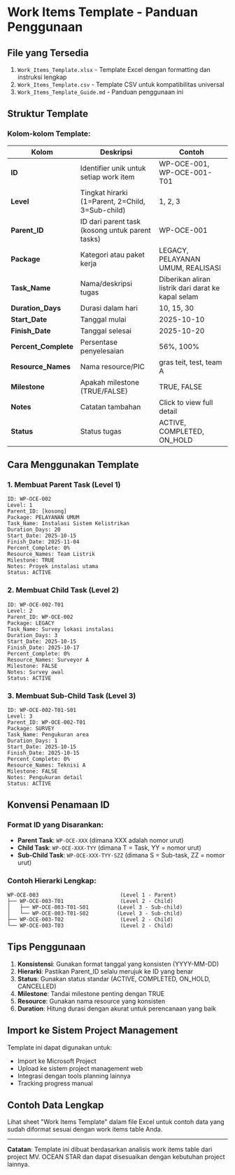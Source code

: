 # Work Items Template - Panduan Penggunaan

## File yang Tersedia
1. `Work_Items_Template.xlsx` - Template Excel dengan formatting dan instruksi lengkap
2. `Work_Items_Template.csv` - Template CSV untuk kompatibilitas universal
3. `Work_Items_Template_Guide.md` - Panduan penggunaan ini

## Struktur Template

### Kolom-kolom Template:

| Kolom | Deskripsi | Contoh |
|-------|-----------|---------|
| **ID** | Identifier unik untuk setiap work item | WP-OCE-001, WP-OCE-001-T01 |
| **Level** | Tingkat hirarki (1=Parent, 2=Child, 3=Sub-child) | 1, 2, 3 |
| **Parent_ID** | ID dari parent task (kosong untuk parent tasks) | WP-OCE-001 |
| **Package** | Kategori atau paket kerja | LEGACY, PELAYANAN UMUM, REALISASI |
| **Task_Name** | Nama/deskripsi tugas | Diberikan aliran listrik dari darat ke kapal selam |
| **Duration_Days** | Durasi dalam hari | 10, 15, 30 |
| **Start_Date** | Tanggal mulai | 2025-10-10 |
| **Finish_Date** | Tanggal selesai | 2025-10-20 |
| **Percent_Complete** | Persentase penyelesaian | 56%, 100% |
| **Resource_Names** | Nama resource/PIC | gras teit, test, team A |
| **Milestone** | Apakah milestone (TRUE/FALSE) | TRUE, FALSE |
| **Notes** | Catatan tambahan | Click to view full detail |
| **Status** | Status tugas | ACTIVE, COMPLETED, ON_HOLD |

## Cara Menggunakan Template

### 1. Membuat Parent Task (Level 1)
```
ID: WP-OCE-002
Level: 1
Parent_ID: [kosong]
Package: PELAYANAN UMUM
Task_Name: Instalasi Sistem Kelistrikan
Duration_Days: 20
Start_Date: 2025-10-15
Finish_Date: 2025-11-04
Percent_Complete: 0%
Resource_Names: Team Listrik
Milestone: TRUE
Notes: Proyek instalasi utama
Status: ACTIVE
```

### 2. Membuat Child Task (Level 2)
```
ID: WP-OCE-002-T01
Level: 2
Parent_ID: WP-OCE-002
Package: LEGACY
Task_Name: Survey lokasi instalasi
Duration_Days: 3
Start_Date: 2025-10-15
Finish_Date: 2025-10-17
Percent_Complete: 0%
Resource_Names: Surveyor A
Milestone: FALSE
Notes: Survey awal
Status: ACTIVE
```

### 3. Membuat Sub-Child Task (Level 3)
```
ID: WP-OCE-002-T01-S01
Level: 3
Parent_ID: WP-OCE-002-T01
Package: SURVEY
Task_Name: Pengukuran area
Duration_Days: 1
Start_Date: 2025-10-15
Finish_Date: 2025-10-15
Percent_Complete: 0%
Resource_Names: Teknisi A
Milestone: FALSE
Notes: Pengukuran detail
Status: ACTIVE
```

## Konvensi Penamaan ID

### Format ID yang Disarankan:
- **Parent Task**: `WP-OCE-XXX` (dimana XXX adalah nomor urut)
- **Child Task**: `WP-OCE-XXX-TYY` (dimana T = Task, YY = nomor urut)
- **Sub-Child Task**: `WP-OCE-XXX-TYY-SZZ` (dimana S = Sub-task, ZZ = nomor urut)

### Contoh Hierarki Lengkap:
```
WP-OCE-003                          (Level 1 - Parent)
├── WP-OCE-003-T01                  (Level 2 - Child)
│   ├── WP-OCE-003-T01-S01         (Level 3 - Sub-child)
│   └── WP-OCE-003-T01-S02         (Level 3 - Sub-child)
├── WP-OCE-003-T02                  (Level 2 - Child)
└── WP-OCE-003-T03                  (Level 2 - Child)
```

## Tips Penggunaan

1. **Konsistensi**: Gunakan format tanggal yang konsisten (YYYY-MM-DD)
2. **Hierarki**: Pastikan Parent_ID selalu merujuk ke ID yang benar
3. **Status**: Gunakan status standar (ACTIVE, COMPLETED, ON_HOLD, CANCELLED)
4. **Milestone**: Tandai milestone penting dengan TRUE
5. **Resource**: Gunakan nama resource yang konsisten
6. **Duration**: Hitung durasi dengan akurat untuk perencanaan yang baik

## Import ke Sistem Project Management

Template ini dapat digunakan untuk:
- Import ke Microsoft Project
- Upload ke sistem project management web
- Integrasi dengan tools planning lainnya
- Tracking progress manual

## Contoh Data Lengkap

Lihat sheet "Work Items Template" dalam file Excel untuk contoh data yang sudah diformat sesuai dengan work items table Anda.

---

**Catatan**: Template ini dibuat berdasarkan analisis work items table dari project MV. OCEAN STAR dan dapat disesuaikan dengan kebutuhan project lainnya.